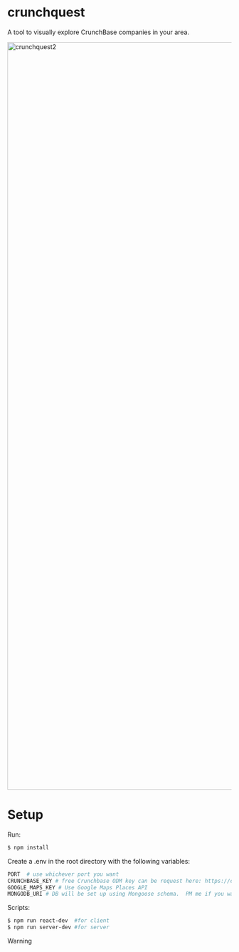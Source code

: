 # crunchquest
A tool to visually explore CrunchBase companies in your area.

<img width="1680" alt="crunchquest2" src="https://user-images.githubusercontent.com/15896597/43022949-b878df90-8c2e-11e8-9321-769839f98513.png">

# Setup
Run:
```sh
$ npm install

```

Create a .env in the root directory with the following variables:

```sh
PORT  # use whichever port you want
CRUNCHBASE_KEY # free Crunchbase ODM key can be request here: https://data.crunchbase.com/docs/open-data-map
GOOGLE_MAPS_KEY # Use Google Maps Places API
MONGODB_URI # DB will be set up using Mongoose schema.  PM me if you want access to MLab deployment
```
Scripts:
```sh
$ npm run react-dev  #for client
$ npm run server-dev #for server 

```
<aside class="warning">Warning</aside>
